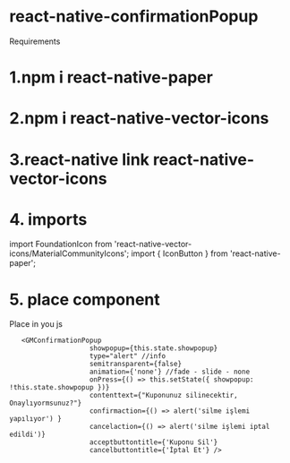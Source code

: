 # react-native-confirmationPopup

Requirements

# 1.npm i react-native-paper
# 2.npm i react-native-vector-icons
# 3.react-native link react-native-vector-icons

# 4. imports
import FoundationIcon from 'react-native-vector-icons/MaterialCommunityIcons';
import { IconButton } from 'react-native-paper';

# 5. place component
Place in you js
```
   <GMConfirmationPopup
                    showpopup={this.state.showpopup}
                    type="alert" //info
                    semitransparent={false}
                    animation={'none'} //fade - slide - none
                    onPress={() => this.setState({ showpopup: !this.state.showpopup })}
                    contenttext={"Kuponunuz silinecektir, Onaylıyormsunuz?"}
                    confirmaction={() => alert('silme işlemi yapılıyor') }
                    cancelaction={() => alert('silme işlemi iptal edildi')}
                    acceptbuttontitle={'Kuponu Sil'}
                    cancelbuttontitle={'İptal Et'} />
```
